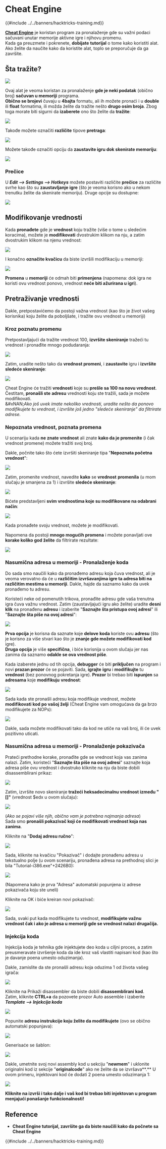 # Cheat Engine

{{#include ../../banners/hacktricks-training.md}}

[**Cheat Engine**](https://www.cheatengine.org/downloads.php) je koristan program za pronalaženje gde su važni podaci sačuvani unutar memorije aktivne igre i njihovu promenu.\
Kada ga preuzmete i pokrenete, **dobijate** **tutorijal** o tome kako koristiti alat. Ako želite da naučite kako da koristite alat, toplo se preporučuje da ga završite.

## Šta tražite?

![](<../../images/image (762).png>)

Ovaj alat je veoma koristan za pronalaženje **gde je neki podatak** (obično broj) **sačuvan u memoriji** programa.\
**Obično se brojevi** čuvaju u **4bajta** formatu, ali ih možete pronaći i u **double** ili **float** formatima, ili možda želite da tražite nešto **drugo osim broja**. Zbog toga morate biti sigurni da **izaberete** ono što želite da **tražite**:

![](<../../images/image (324).png>)

Takođe možete označiti **različite** tipove **pretraga**:

![](<../../images/image (311).png>)

Možete takođe označiti opciju da **zaustavite igru dok skenirate memoriju**:

![](<../../images/image (1052).png>)

### Prečice

U _**Edit --> Settings --> Hotkeys**_ možete postaviti različite **prečice** za različite svrhe kao što su **zaustavljanje** **igre** (što je veoma korisno ako u nekom trenutku želite da skenirate memoriju). Druge opcije su dostupne:

![](<../../images/image (864).png>)

## Modifikovanje vrednosti

Kada **pronađete** gde je **vrednost** koju tražite (više o tome u sledećim koracima), možete je **modifikovati** dvostrukim klikom na nju, a zatim dvostrukim klikom na njenu vrednost:

![](<../../images/image (563).png>)

I konačno **označite kvačicu** da biste izvršili modifikaciju u memoriji:

![](<../../images/image (385).png>)

**Promena** u **memoriji** će odmah biti **primenjena** (napomena: dok igra ne koristi ovu vrednost ponovo, vrednost **neće biti ažurirana u igri**).

## Pretraživanje vrednosti

Dakle, pretpostavićemo da postoji važna vrednost (kao što je život vašeg korisnika) koju želite da poboljšate, i tražite ovu vrednost u memoriji)

### Kroz poznatu promenu

Pretpostavljajući da tražite vrednost 100, **izvršite skeniranje** tražeći tu vrednost i pronađite mnogo podudaranja:

![](<../../images/image (108).png>)

Zatim, uradite nešto tako da **vrednost promeni**, i **zaustavite** igru i **izvršite** **sledeće skeniranje**:

![](<../../images/image (684).png>)

Cheat Engine će tražiti **vrednosti** koje su **prešle sa 100 na novu vrednost**. Čestitam, **pronašli ste** **adresu** vrednosti koju ste tražili, sada je možete modifikovati.\
&#xNAN;_Ako još uvek imate nekoliko vrednosti, uradite nešto da ponovo modifikujete tu vrednost, i izvršite još jedno "sledeće skeniranje" da filtrirate adrese._

### Nepoznata vrednost, poznata promena

U scenariju kada **ne znate vrednost** ali znate **kako da je promenite** (i čak vrednost promene) možete tražiti svoj broj.

Dakle, počnite tako što ćete izvršiti skeniranje tipa "**Nepoznata početna vrednost**":

![](<../../images/image (890).png>)

Zatim, promenite vrednost, navedite **kako** se **vrednost** **promenila** (u mom slučaju je smanjena za 1) i izvršite **sledeće skeniranje**:

![](<../../images/image (371).png>)

Bićete predstavljeni **svim vrednostima koje su modifikovane na odabrani način**:

![](<../../images/image (569).png>)

Kada pronađete svoju vrednost, možete je modifikovati.

Napomena da postoji **mnogo mogućih promena** i možete ponavljati ove **korake koliko god želite** da filtrirate rezultate:

![](<../../images/image (574).png>)

### Nasumična adresa u memoriji - Pronalaženje koda

Do sada smo naučili kako da pronađemo adresu koja čuva vrednost, ali je veoma verovatno da će u **različitim izvršavanjima igre ta adresa biti na različitim mestima u memoriji**. Dakle, hajde da saznamo kako da uvek pronađemo tu adresu.

Koristeći neke od pomenutih trikova, pronađite adresu gde vaša trenutna igra čuva važnu vrednost. Zatim (zaustavljajući igru ako želite) uradite **desni klik** na pronađenu **adresu** i izaberite "**Saznajte šta pristupa ovoj adresi**" ili "**Saznajte šta piše na ovoj adresi**":

![](<../../images/image (1067).png>)

**Prva opcija** je korisna da saznate koje **delove** **koda** koriste ovu **adresu** (što je korisno za više stvari kao što je **znanje gde možete modifikovati kod** igre).\
**Druga opcija** je više **specifična**, i biće korisnija u ovom slučaju jer nas zanima da saznamo **odakle se ova vrednost piše**.

Kada izaberete jednu od tih opcija, **debugger** će biti **priključen** na program i novi **prazan prozor** će se pojaviti. Sada, **igrajte** **igru** i **modifikujte** tu **vrednost** (bez ponovnog pokretanja igre). **Prozor** bi trebao biti **ispunjen** sa **adresama** koje **modifikuju** **vrednost**:

![](<../../images/image (91).png>)

Sada kada ste pronašli adresu koja modifikuje vrednost, možete **modifikovati kod po vašoj želji** (Cheat Engine vam omogućava da ga brzo modifikujete za NOPs):

![](<../../images/image (1057).png>)

Dakle, sada možete modifikovati tako da kod ne utiče na vaš broj, ili će uvek pozitivno uticati.

### Nasumična adresa u memoriji - Pronalaženje pokazivača

Prateći prethodne korake, pronađite gde se vrednost koja vas zanima nalazi. Zatim, koristeći "**Saznajte šta piše na ovoj adresi**" saznajte koja adresa piše ovu vrednost i dvostruko kliknite na nju da biste dobili disassemblirani prikaz:

![](<../../images/image (1039).png>)

Zatim, izvršite novo skeniranje **tražeći heksadecimalnu vrednost između "\[]"** (vrednost $edx u ovom slučaju):

![](<../../images/image (994).png>)

(_Ako se pojavi više njih, obično vam je potrebna najmanja adresa_)\
Sada smo **pronašli pokazivač koji će modifikovati vrednost koja nas zanima**.

Kliknite na "**Dodaj adresu ručno**":

![](<../../images/image (990).png>)

Sada, kliknite na kvačicu "Pokazivač" i dodajte pronađenu adresu u tekstualno polje (u ovom scenariju, pronađena adresa na prethodnoj slici je bila "Tutorial-i386.exe"+2426B0):

![](<../../images/image (392).png>)

(Napomena kako je prva "Adresa" automatski popunjena iz adrese pokazivača koju ste uneli)

Kliknite na OK i biće kreiran novi pokazivač:

![](<../../images/image (308).png>)

Sada, svaki put kada modifikujete tu vrednost, **modifikujete važnu vrednost čak i ako je adresa u memoriji gde se vrednost nalazi drugačija.**

### Injekcija koda

Injekcija koda je tehnika gde injektujete deo koda u ciljni proces, a zatim preusmeravate izvršenje koda da ide kroz vaš vlastiti napisani kod (kao što je davanje poena umesto oduzimanja).

Dakle, zamislite da ste pronašli adresu koja oduzima 1 od života vašeg igrača:

![](<../../images/image (203).png>)

Kliknite na Prikaži disassembler da biste dobili **disassemblirani kod**.\
Zatim, kliknite **CTRL+a** da pozovete prozor Auto assemble i izaberite _**Template --> Injekcija koda**_

![](<../../images/image (902).png>)

Popunite **adresu instrukcije koju želite da modifikujete** (ovo se obično automatski popunjava):

![](<../../images/image (744).png>)

Generisaće se šablon:

![](<../../images/image (944).png>)

Dakle, umetnite svoj novi assembly kod u sekciju "**newmem**" i uklonite originalni kod iz sekcije "**originalcode**" ako ne želite da se izvršava\*\*.\*\* U ovom primeru, injektovani kod će dodati 2 poena umesto oduzimanja 1:

![](<../../images/image (521).png>)

**Kliknite na izvrši i tako dalje i vaš kod bi trebao biti injektovan u program menjajući ponašanje funkcionalnosti!**

## **Reference**

- **Cheat Engine tutorijal, završite ga da biste naučili kako da počnete sa Cheat Engine**

{{#include ../../banners/hacktricks-training.md}}
